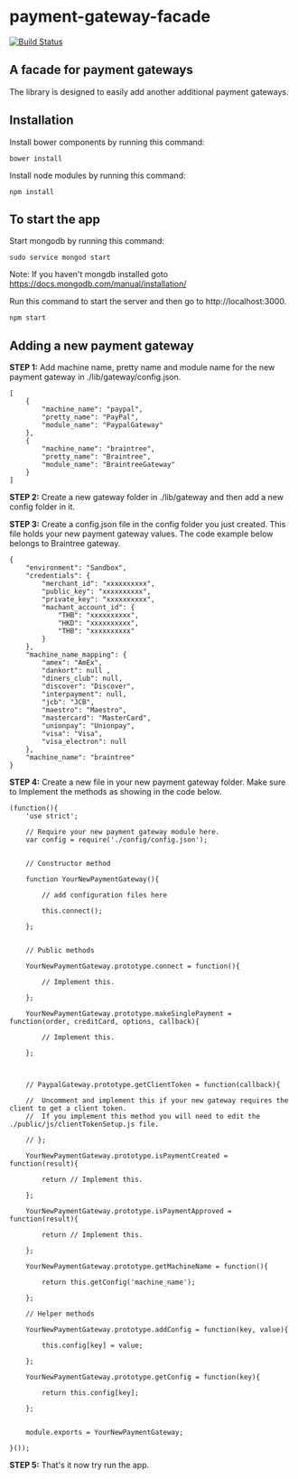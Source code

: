# payment-gateway-facade
[![Build Status](https://travis-ci.org/mak1986/payment-gateway-facade.svg?branch=master)](https://travis-ci.org/mak1986/payment-gateway-facade)
## A facade for payment gateways ##

The library is designed to easily add another additional payment gateways.

## Installation ##

Install bower components by running this command:
```
bower install
```

Install node modules by running this command:
```
npm install
```

## To start the app ##

Start mongodb by running this command:
```
sudo service mongod start
```
Note: If you haven't mongdb installed goto https://docs.mongodb.com/manual/installation/

Run this command to start the server and then go to http://localhost:3000.
```
npm start
```



## Adding a new payment gateway ##

__STEP 1:__ Add machine name, pretty name and module name for the new payment gateway in ./lib/gateway/config.json.

```
[
	{ 
		"machine_name": "paypal", 
		"pretty_name": "PayPal",
		"module_name": "PaypalGateway"
	},
	{
		"machine_name": "braintree", 
		"pretty_name": "Braintree",
		"module_name": "BraintreeGateway"
	}
]
```

__STEP 2:__ Create a new gateway folder in ./lib/gateway and then add a new config folder in it.

__STEP 3:__ Create a config.json file in the config folder you just created. This file holds your new payment gateway values. The code example below belongs to Braintree gateway.

```
{
	"environment": "Sandbox",
	"credentials": {
		"merchant_id": "xxxxxxxxxx",
		"public_key": "xxxxxxxxxx",
		"private_key": "xxxxxxxxxx",
		"machant_account_id": {
			"THB": "xxxxxxxxxx",
			"HKD": "xxxxxxxxxx",
			"THB": "xxxxxxxxxx"
		}
	},
	"machine_name_mapping": {
		"amex": "AmEx",
		"dankort": null ,
		"diners_club": null,
		"discover": "Discover",
		"interpayment": null,
		"jcb": "JCB",
		"maestro": "Maestro",
		"mastercard": "MasterCard",
		"unionpay": "Unionpay",
		"visa": "Visa",
		"visa_electron": null 
	},
	"machine_name": "braintree"
}
```

__STEP 4:__ Create a new file in your new payment gateway folder. Make sure to Implement the methods as showing in the code below.

```
(function(){
	'use strict';

	// Require your new payment gateway module here.
	var config = require('./config/config.json');

	
	// Constructor method
	
	function YourNewPaymentGateway(){

		// add configuration files here

		this.connect();

	};

	
	// Public methods

	YourNewPaymentGateway.prototype.connect = function(){
		
		// Implement this.

	};

	YourNewPaymentGateway.prototype.makeSinglePayment = function(order, creditCard, options, callback){
		
		// Implement this.

	};



	// PaypalGateway.prototype.getClientToken = function(callback){

	//	Uncomment and implement this if your new gateway requires the client to get a client token. 
	//	If you implement this method you will need to edit the  ./public/js/clientTokenSetup.js file.
	
	// };

	YourNewPaymentGateway.prototype.isPaymentCreated = function(result){

		return // Implement this.
	
	};

	YourNewPaymentGateway.prototype.isPaymentApproved = function(result){

		return // Implement this.
	
	};

	YourNewPaymentGateway.prototype.getMachineName = function(){

		return this.getConfig('machine_name');

	};

	// Helper methods

	YourNewPaymentGateway.prototype.addConfig = function(key, value){

		this.config[key] = value;
	
	};

	YourNewPaymentGateway.prototype.getConfig = function(key){

		return this.config[key];

	};


	module.exports = YourNewPaymentGateway;

}());
```
__STEP 5:__ That's it now try run the app.

